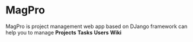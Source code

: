 # MagPro
MagPro is project management web app based on DJango framework can help you to manage
**Projects**
**Tasks**
**Users**
**Wiki**
